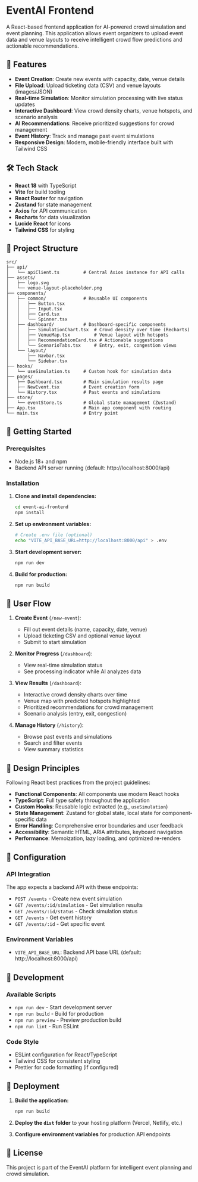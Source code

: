 # EventAI Frontend

A React-based frontend application for AI-powered crowd simulation and event planning. This application allows event organizers to upload event data and venue layouts to receive intelligent crowd flow predictions and actionable recommendations.

## 🚀 Features

- **Event Creation**: Create new events with capacity, date, venue details
- **File Upload**: Upload ticketing data (CSV) and venue layouts (images/JSON)
- **Real-time Simulation**: Monitor simulation processing with live status updates
- **Interactive Dashboard**: View crowd density charts, venue hotspots, and scenario analysis
- **AI Recommendations**: Receive prioritized suggestions for crowd management
- **Event History**: Track and manage past event simulations
- **Responsive Design**: Modern, mobile-friendly interface built with Tailwind CSS

## 🛠️ Tech Stack

- **React 18** with TypeScript
- **Vite** for build tooling
- **React Router** for navigation
- **Zustand** for state management
- **Axios** for API communication
- **Recharts** for data visualization
- **Lucide React** for icons
- **Tailwind CSS** for styling

## 📁 Project Structure

```
src/
├── api/
│   └── apiClient.ts         # Central Axios instance for API calls
├── assets/
│   ├── logo.svg
│   └── venue-layout-placeholder.png
├── components/
│   ├── common/              # Reusable UI components
│   │   ├── Button.tsx
│   │   ├── Input.tsx
│   │   ├── Card.tsx
│   │   └── Spinner.tsx
│   ├── dashboard/           # Dashboard-specific components
│   │   ├── SimulationChart.tsx  # Crowd density over time (Recharts)
│   │   ├── VenueMap.tsx         # Venue layout with hotspots
│   │   ├── RecommendationCard.tsx # Actionable suggestions
│   │   └── ScenarioTabs.tsx     # Entry, exit, congestion views
│   └── layout/
│       ├── Navbar.tsx
│       └── Sidebar.tsx
├── hooks/
│   └── useSimulation.ts     # Custom hook for simulation data
├── pages/
│   ├── Dashboard.tsx        # Main simulation results page
│   ├── NewEvent.tsx         # Event creation form
│   └── History.tsx          # Past events and simulations
├── store/
│   └── eventStore.ts        # Global state management (Zustand)
├── App.tsx                  # Main app component with routing
└── main.tsx                 # Entry point
```

## 🚀 Getting Started

### Prerequisites

- Node.js 18+ and npm
- Backend API server running (default: http://localhost:8000/api)

### Installation

1. **Clone and install dependencies:**
   ```bash
   cd event-ai-frontend
   npm install
   ```

2. **Set up environment variables:**
   ```bash
   # Create .env file (optional)
   echo "VITE_API_BASE_URL=http://localhost:8000/api" > .env
   ```

3. **Start development server:**
   ```bash
   npm run dev
   ```

4. **Build for production:**
   ```bash
   npm run build
   ```

## 📱 User Flow

1. **Create Event** (`/new-event`):
   - Fill out event details (name, capacity, date, venue)
   - Upload ticketing CSV and optional venue layout
   - Submit to start simulation

2. **Monitor Progress** (`/dashboard`):
   - View real-time simulation status
   - See processing indicator while AI analyzes data

3. **View Results** (`/dashboard`):
   - Interactive crowd density charts over time
   - Venue map with predicted hotspots highlighted
   - Prioritized recommendations for crowd management
   - Scenario analysis (entry, exit, congestion)

4. **Manage History** (`/history`):
   - Browse past events and simulations
   - Search and filter events
   - View summary statistics

## 🎨 Design Principles

Following React best practices from the project guidelines:

- **Functional Components**: All components use modern React hooks
- **TypeScript**: Full type safety throughout the application
- **Custom Hooks**: Reusable logic extracted (e.g., `useSimulation`)
- **State Management**: Zustand for global state, local state for component-specific data
- **Error Handling**: Comprehensive error boundaries and user feedback
- **Accessibility**: Semantic HTML, ARIA attributes, keyboard navigation
- **Performance**: Memoization, lazy loading, and optimized re-renders

## 🔧 Configuration

### API Integration

The app expects a backend API with these endpoints:

- `POST /events` - Create new event simulation
- `GET /events/:id/simulation` - Get simulation results
- `GET /events/:id/status` - Check simulation status
- `GET /events` - Get event history
- `GET /events/:id` - Get specific event

### Environment Variables

- `VITE_API_BASE_URL`: Backend API base URL (default: http://localhost:8000/api)

## 🧪 Development

### Available Scripts

- `npm run dev` - Start development server
- `npm run build` - Build for production
- `npm run preview` - Preview production build
- `npm run lint` - Run ESLint

### Code Style

- ESLint configuration for React/TypeScript
- Tailwind CSS for consistent styling
- Prettier for code formatting (if configured)

## 🚀 Deployment

1. **Build the application:**
   ```bash
   npm run build
   ```

2. **Deploy the `dist` folder** to your hosting platform (Vercel, Netlify, etc.)

3. **Configure environment variables** for production API endpoints

## 📄 License

This project is part of the EventAI platform for intelligent event planning and crowd simulation.